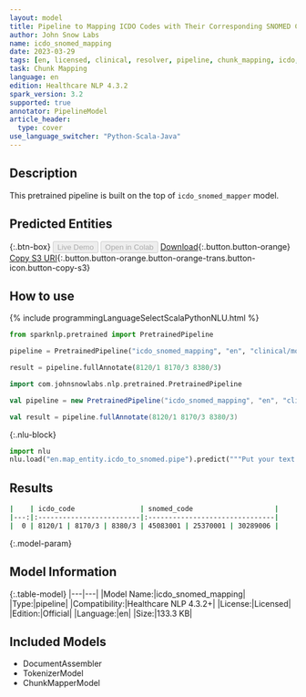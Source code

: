 ```yaml
---
layout: model
title: Pipeline to Mapping ICDO Codes with Their Corresponding SNOMED Codes
author: John Snow Labs
name: icdo_snomed_mapping
date: 2023-03-29
tags: [en, licensed, clinical, resolver, pipeline, chunk_mapping, icdo, snomed]
task: Chunk Mapping
language: en
edition: Healthcare NLP 4.3.2
spark_version: 3.2
supported: true
annotator: PipelineModel
article_header:
  type: cover
use_language_switcher: "Python-Scala-Java"
---
```


## Description

This pretrained pipeline is built on the top of `icdo_snomed_mapper` model.

## Predicted Entities




{:.btn-box}
<button class="button button-orange" disabled>Live Demo</button>
<button class="button button-orange" disabled>Open in Colab</button>
[Download](https://s3.amazonaws.com/auxdata.johnsnowlabs.com/clinical/models/icdo_snomed_mapping_en_4.3.2_3.2_1680120340177.zip){:.button.button-orange}
[Copy S3 URI](s3://auxdata.johnsnowlabs.com/clinical/models/icdo_snomed_mapping_en_4.3.2_3.2_1680120340177.zip){:.button.button-orange.button-orange-trans.button-icon.button-copy-s3}

## How to use



<div class="tabs-box" markdown="1">
{% include programmingLanguageSelectScalaPythonNLU.html %}

```python
from sparknlp.pretrained import PretrainedPipeline

pipeline = PretrainedPipeline("icdo_snomed_mapping", "en", "clinical/models")

result = pipeline.fullAnnotate(8120/1 8170/3 8380/3)
```
```scala
import com.johnsnowlabs.nlp.pretrained.PretrainedPipeline

val pipeline = new PretrainedPipeline("icdo_snomed_mapping", "en", "clinical/models")

val result = pipeline.fullAnnotate(8120/1 8170/3 8380/3)
```


{:.nlu-block}
```python
import nlu
nlu.load("en.map_entity.icdo_to_snomed.pipe").predict("""Put your text here.""")
```

</div>

## Results

```bash
|    | icdo_code                | snomed_code                    |
|---:|:-------------------------|:-------------------------------|
|  0 | 8120/1 | 8170/3 | 8380/3 | 45083001 | 25370001 | 30289006 |
```

{:.model-param}
## Model Information

{:.table-model}
|---|---|
|Model Name:|icdo_snomed_mapping|
|Type:|pipeline|
|Compatibility:|Healthcare NLP 4.3.2+|
|License:|Licensed|
|Edition:|Official|
|Language:|en|
|Size:|133.3 KB|

## Included Models

- DocumentAssembler
- TokenizerModel
- ChunkMapperModel
